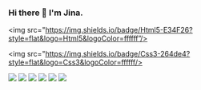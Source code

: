 ### Hi there 👋 I'm Jina. 


<img src="https://img.shields.io/badge/Html5-E34F26?style=flat&logo=Html5&logoColor=ffffff”/>
          
<img src="https://img.shields.io/badge/Css3-264de4?style=flat&logo=Css3&logoColor=ffffff/>

<img src="https://img.shields.io/badge/JavaScript-323330?style=flat&logo=JavaScript&logoColor=F7DF1E"/>
<img src="https://img.shields.io/badge/jQuery-0769ad?style=flat&logo=jQuery&logoColor=ffffff"/>
<img src="https://img.shields.io/badge/Oracle-F80000?style=flat&logo=Oracle&logoColor=ffffff"/>
<img src="https://img.shields.io/badge/MySQL-F29111?style=flat&logo=MySQL&logoColor=4479A1"/>
<img src="https://img.shields.io/badge/GitHub-ffffff?style=flat&logo=GitHub&logoColor=181717"/>
<img src="https://img.shields.io/badge/Notion-ffffff?style=flat&logo=Notion&logoColor=000000"/>

<!--
**p-jina/p-jina** is a ✨ _special_ ✨ repository because its `README.md` (this file) appears on your GitHub profile.

Here are some ideas to get you started:

- 🔭 I’m currently working on ...
- 🌱 I’m currently learning ...
- 👯 I’m looking to collaborate on ...
- 🤔 I’m looking for help with ...
- 💬 Ask me about ...
- 📫 How to reach me: ...
- 😄 Pronouns: ...
- ⚡ Fun fact: ...
-->
